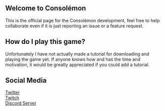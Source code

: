 ## Welcome to Consolémon
This is the official page for the Consolémon development, feel free to help collaborate even if it is just reporting an issue or a feature request.

## How do I play this game?
Unfortunately I have not actually made a tutorial for downloading and playing the game yet. If anyone knows how and has the time and motivation, it would be greatly appreciated if you could add a tutorial. 

## Social Media
[Twitter](https://twitter.com/ninjafb1) <br>
[Twitch](https://www.twitch.tv/ninjafb_) <br>
[Discord Server](https://discord.com/invite/Dmsrpk8vsk) <br>